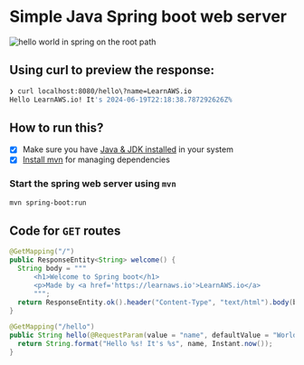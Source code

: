 # Simple Java Spring boot web server

![hello world in spring on the root path](https://github.com/LearnAWS-io/Simple-Java-Spring-boot-web-server/assets/23727670/bf729286-976a-48d7-9ce2-40cf13307d7f)

## Using curl to preview the response:
```sh
❯ curl localhost:8080/hello\?name=LearnAWS.io
Hello LearnAWS.io! It's 2024-06-19T22:18:38.787292626Z%   
```

## How to run this?

- [x] Make sure you have [Java & JDK installed](https://openjdk.org/install/) in your system
- [x] [Install mvn](https://maven.apache.org/install.html) for managing dependencies

### Start the spring web server using `mvn`

```sh
mvn spring-boot:run
```

## Code for `GET` routes

```java
@GetMapping("/")
public ResponseEntity<String> welcome() {
  String body = """
      <h1>Welcome to Spring boot</h1>
      <p>Made by <a href='https://learnaws.io'>LearnAWS.io</a>
      """;
  return ResponseEntity.ok().header("Content-Type", "text/html").body(body);
}

@GetMapping("/hello")
public String hello(@RequestParam(value = "name", defaultValue = "World") String name) {
  return String.format("Hello %s! It's %s", name, Instant.now());
}
```
